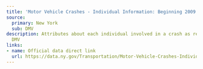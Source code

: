 ```yaml
---
title: 'Motor Vehicle Crashes - Individual Information: Beginning 2009'
source:
  primary: New York
  sub: DMV
description: Attributes about each individual involved in a crash as reported to NYS
  DMV
links:
- name: Official data direct link
  url: https://data.ny.gov/Transportation/Motor-Vehicle-Crashes-Individual-Information-Begin/ir4y-sesj
---
```

